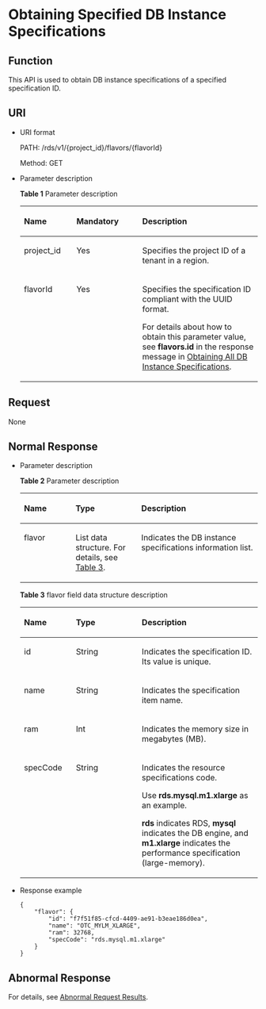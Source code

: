 # Obtaining Specified DB Instance Specifications<a name="en-us_topic_0032347784"></a>

## Function<a name="section36902586"></a>

This API is used to obtain DB instance specifications of a specified specification ID.

## URI<a name="section63687823"></a>

-   URI format

    PATH: /rds/v1/\{project\_id\}/flavors/\{flavorId\}

    Method: GET

-   Parameter description

    **Table  1**  Parameter description

    <a name="table6918001"></a>
    <table><thead align="left"><tr id="row17531178"><th class="cellrowborder" valign="top" width="22.05%" id="mcps1.2.4.1.1"><p id="p10739296"><a name="p10739296"></a><a name="p10739296"></a><strong id="b842352706102328_1"><a name="b842352706102328_1"></a><a name="b842352706102328_1"></a>Name</strong></p>
    </th>
    <th class="cellrowborder" valign="top" width="27.700000000000003%" id="mcps1.2.4.1.2"><p id="p64576684"><a name="p64576684"></a><a name="p64576684"></a><strong id="b842352706102346_1"><a name="b842352706102346_1"></a><a name="b842352706102346_1"></a>Mandatory</strong></p>
    </th>
    <th class="cellrowborder" valign="top" width="50.24999999999999%" id="mcps1.2.4.1.3"><p id="p63328883"><a name="p63328883"></a><a name="p63328883"></a><strong id="b842352706163417_1"><a name="b842352706163417_1"></a><a name="b842352706163417_1"></a>Description</strong></p>
    </th>
    </tr>
    </thead>
    <tbody><tr id="row29365919"><td class="cellrowborder" valign="top" width="22.05%" headers="mcps1.2.4.1.1 "><p id="p29829272"><a name="p29829272"></a><a name="p29829272"></a>project_id</p>
    </td>
    <td class="cellrowborder" valign="top" width="27.700000000000003%" headers="mcps1.2.4.1.2 "><p id="p251973"><a name="p251973"></a><a name="p251973"></a>Yes</p>
    </td>
    <td class="cellrowborder" valign="top" width="50.24999999999999%" headers="mcps1.2.4.1.3 "><p id="p20409871"><a name="p20409871"></a><a name="p20409871"></a>Specifies the project ID of a tenant in a region.</p>
    </td>
    </tr>
    <tr id="row49471114"><td class="cellrowborder" valign="top" width="22.05%" headers="mcps1.2.4.1.1 "><p id="p47737289"><a name="p47737289"></a><a name="p47737289"></a>flavorId</p>
    </td>
    <td class="cellrowborder" valign="top" width="27.700000000000003%" headers="mcps1.2.4.1.2 "><p id="p41515225"><a name="p41515225"></a><a name="p41515225"></a>Yes</p>
    </td>
    <td class="cellrowborder" valign="top" width="50.24999999999999%" headers="mcps1.2.4.1.3 "><p id="p7290082"><a name="p7290082"></a><a name="p7290082"></a>Specifies the specification ID compliant with the UUID format.</p>
    <p id="p51126387153724"><a name="p51126387153724"></a><a name="p51126387153724"></a>For details about how to obtain this parameter value, see <strong id="b842352706195521"><a name="b842352706195521"></a><a name="b842352706195521"></a>flavors.id</strong> in the response message in <a href="obtaining-all-db-instance-specifications.md">Obtaining All DB Instance Specifications</a>.</p>
    </td>
    </tr>
    </tbody>
    </table>


## Request<a name="section36319496"></a>

None

## Normal Response<a name="section58440016"></a>

-   Parameter description

    **Table  2**  Parameter description

    <a name="table30427456"></a>
    <table><thead align="left"><tr id="row47542385"><th class="cellrowborder" valign="top" width="21.68%" id="mcps1.2.4.1.1"><p id="p25727981"><a name="p25727981"></a><a name="p25727981"></a><strong id="b842352706102328_5"><a name="b842352706102328_5"></a><a name="b842352706102328_5"></a>Name</strong></p>
    </th>
    <th class="cellrowborder" valign="top" width="27.689999999999998%" id="mcps1.2.4.1.2"><p id="p3591713"><a name="p3591713"></a><a name="p3591713"></a><strong id="b842352706164541_1"><a name="b842352706164541_1"></a><a name="b842352706164541_1"></a>Type</strong></p>
    </th>
    <th class="cellrowborder" valign="top" width="50.629999999999995%" id="mcps1.2.4.1.3"><p id="p22493366"><a name="p22493366"></a><a name="p22493366"></a><strong id="b842352706163417_5"><a name="b842352706163417_5"></a><a name="b842352706163417_5"></a>Description</strong></p>
    </th>
    </tr>
    </thead>
    <tbody><tr id="row10023380"><td class="cellrowborder" valign="top" width="21.68%" headers="mcps1.2.4.1.1 "><p id="p6587426"><a name="p6587426"></a><a name="p6587426"></a>flavor</p>
    </td>
    <td class="cellrowborder" valign="top" width="27.689999999999998%" headers="mcps1.2.4.1.2 "><p id="p63819464"><a name="p63819464"></a><a name="p63819464"></a>List data structure. For details, see <a href="#table64140254">Table 3</a>.</p>
    </td>
    <td class="cellrowborder" valign="top" width="50.629999999999995%" headers="mcps1.2.4.1.3 "><p id="p17946858"><a name="p17946858"></a><a name="p17946858"></a>Indicates the DB instance specifications information list.</p>
    </td>
    </tr>
    </tbody>
    </table>

    **Table  3**  flavor field data structure description

    <a name="table64140254"></a>
    <table><thead align="left"><tr id="row21591473"><th class="cellrowborder" valign="top" width="21.87%" id="mcps1.2.4.1.1"><p id="p4078883"><a name="p4078883"></a><a name="p4078883"></a><strong id="b842352706102328_7"><a name="b842352706102328_7"></a><a name="b842352706102328_7"></a>Name</strong></p>
    </th>
    <th class="cellrowborder" valign="top" width="27.700000000000003%" id="mcps1.2.4.1.2"><p id="p61954093"><a name="p61954093"></a><a name="p61954093"></a><strong id="b842352706164541_3"><a name="b842352706164541_3"></a><a name="b842352706164541_3"></a>Type</strong></p>
    </th>
    <th class="cellrowborder" valign="top" width="50.43%" id="mcps1.2.4.1.3"><p id="p52225656"><a name="p52225656"></a><a name="p52225656"></a><strong id="b842352706163417_7"><a name="b842352706163417_7"></a><a name="b842352706163417_7"></a>Description</strong></p>
    </th>
    </tr>
    </thead>
    <tbody><tr id="row2419756"><td class="cellrowborder" valign="top" width="21.87%" headers="mcps1.2.4.1.1 "><p id="p61782511"><a name="p61782511"></a><a name="p61782511"></a>id</p>
    </td>
    <td class="cellrowborder" valign="top" width="27.700000000000003%" headers="mcps1.2.4.1.2 "><p id="p38327532"><a name="p38327532"></a><a name="p38327532"></a>String</p>
    </td>
    <td class="cellrowborder" valign="top" width="50.43%" headers="mcps1.2.4.1.3 "><p id="p17522377"><a name="p17522377"></a><a name="p17522377"></a>Indicates the specification ID. Its value is unique.</p>
    </td>
    </tr>
    <tr id="row23483667"><td class="cellrowborder" valign="top" width="21.87%" headers="mcps1.2.4.1.1 "><p id="p23128868"><a name="p23128868"></a><a name="p23128868"></a>name</p>
    </td>
    <td class="cellrowborder" valign="top" width="27.700000000000003%" headers="mcps1.2.4.1.2 "><p id="p61498985"><a name="p61498985"></a><a name="p61498985"></a>String</p>
    </td>
    <td class="cellrowborder" valign="top" width="50.43%" headers="mcps1.2.4.1.3 "><p id="p15361866"><a name="p15361866"></a><a name="p15361866"></a>Indicates the specification item name.</p>
    </td>
    </tr>
    <tr id="row4039073"><td class="cellrowborder" valign="top" width="21.87%" headers="mcps1.2.4.1.1 "><p id="p58729529"><a name="p58729529"></a><a name="p58729529"></a>ram</p>
    </td>
    <td class="cellrowborder" valign="top" width="27.700000000000003%" headers="mcps1.2.4.1.2 "><p id="p59471393"><a name="p59471393"></a><a name="p59471393"></a>Int</p>
    </td>
    <td class="cellrowborder" valign="top" width="50.43%" headers="mcps1.2.4.1.3 "><p id="p52453505"><a name="p52453505"></a><a name="p52453505"></a>Indicates the memory size in megabytes (MB).</p>
    </td>
    </tr>
    <tr id="row51398059195617"><td class="cellrowborder" valign="top" width="21.87%" headers="mcps1.2.4.1.1 "><p id="p6098035195618"><a name="p6098035195618"></a><a name="p6098035195618"></a>specCode</p>
    </td>
    <td class="cellrowborder" valign="top" width="27.700000000000003%" headers="mcps1.2.4.1.2 "><p id="p24178835195618"><a name="p24178835195618"></a><a name="p24178835195618"></a>String</p>
    </td>
    <td class="cellrowborder" valign="top" width="50.43%" headers="mcps1.2.4.1.3 "><p id="p12328599195618"><a name="p12328599195618"></a><a name="p12328599195618"></a>Indicates the resource specifications code.</p>
    <p id="p39382216112854"><a name="p39382216112854"></a><a name="p39382216112854"></a>Use <strong id="b842352706171033"><a name="b842352706171033"></a><a name="b842352706171033"></a>rds.mysql.m1.xlarge</strong> as an example.</p>
    <p id="p43848530195618"><a name="p43848530195618"></a><a name="p43848530195618"></a><strong id="b842352706163930"><a name="b842352706163930"></a><a name="b842352706163930"></a>rds</strong> indicates RDS, <strong id="b842352706163952"><a name="b842352706163952"></a><a name="b842352706163952"></a>mysql</strong> indicates the DB engine, and <strong id="b84235270616408"><a name="b84235270616408"></a><a name="b84235270616408"></a>m1.xlarge</strong> indicates the performance specification (large-memory). </p>
    </td>
    </tr>
    </tbody>
    </table>


-   Response example

    ```
    {
        "flavor": {
            "id": "f7f51f85-cfcd-4409-ae91-b3eae186d0ea",
            "name": "OTC_MYLM_XLARGE",
            "ram": 32768,
            "specCode": "rds.mysql.m1.xlarge"
        }
    }
    ```


## Abnormal Response<a name="section56198103"></a>

For details, see  [Abnormal Request Results](abnormal-request-results.md).

